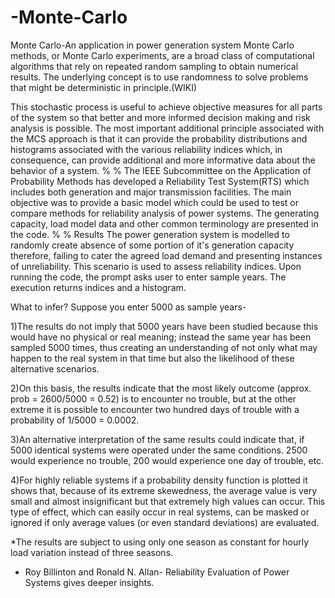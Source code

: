 # -Monte-Carlo
Monte Carlo-An application in power generation system
Monte Carlo methods, or Monte Carlo experiments, are a broad class of computational algorithms that rely on repeated random sampling 
to obtain numerical results. The underlying concept is to use randomness to solve problems that might be deterministic in principle.(WIKI)

This stochastic process is useful to achieve objective measures for all parts of the system so that better and more informed decision making and risk analysis is possible. 
The most important additional principle associated with the MCS approach is that it can provide the probability distributions and histograms associated with the various reliability indices which, in consequence, can provide additional and more informative data about the behavior of a system.
% %
The IEEE Subcommittee on the Application of Probability
Methods has developed a Reliability Test System(RTS) which includes both generation and major transmission facilities. The main objective was to provide a
basic model which could be used to test or compare methods for reliability analysis of power systems. The generating capacity, load model data and other 
common terminology are presented in the code.
% %
Results
The power generation system is modelled to randomly create absence of some portion of it's generation capacity
therefore, failing to cater the agreed load demand and presenting instances of unreliability. This scenario is used to assess reliability indices.
Upon running the code, the prompt asks user to enter sample years. The execution returns indices and a histogram.

What to infer? Suppose you enter 5000 as sample years-

1)The results do not imply that 5000 years have been studied because this would have no physical or real meaning; instead the same year has been
  sampled 5000 times, thus creating an understanding of not only what may happen to the real system in that time but also the likelihood of these
  alternative scenarios.
  
2)On this basis, the results indicate that the most likely outcome (approx. prob = 2600/5000 = 0.52) is to encounter no trouble, but at the other extreme 
  it is possible to encounter two hundred days of trouble with a probability of 1/5000 = 0.0002.
  
3)An alternative interpretation of the same results could indicate that, if 5000 identical systems were operated under the same conditions. 
  2500 would experience no trouble, 200 would experience one day of trouble, etc.
  
4)For highly reliable systems if a probability density function is plotted it shows that, because of its extreme skewedness, the average value is
  very small and almost insignificant but that extremely high values can occur. This type of effect, which can easily occur in real systems, can be masked 
  or ignored if only average values (or even standard deviations) are evaluated.
   
*The results are subject to using only one season as constant for hourly load variation instead of three seasons. 
* Roy Billinton and Ronald N. Allan- Reliability Evaluation of Power Systems gives deeper insights.
